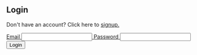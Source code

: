 ## Login

Don't have an account? Click here to <a href="https://hetvit27.github.io/team9trimester2/signup">signup.

<div class="login-input">
    <label>Email <input type="email" name="email" id="email" /></label>
    <label>Password <input type="password" name="password" id="password" required> </label>     
    <button onclick="login_user()">Login</button>
</div>


<script>
	// send login request for JWT token

	function login_user() {
        const login_url = 'https://hetvitrivedi.tk/authenticate';
        const email = document.getElementById("email").value;
        const password = document.getElementById("password").value;

        // Set body to include login data
        const body = {
            'email': email,
            'password': password,
        };

        console.log(body);

        // Set Headers to support cross origin
        const requestOptions = {
            method: 'POST',
            mode: 'cors', // no-cors, *cors, same-origin
            cache: 'no-cache', // *default, no-cache, reload, force-cache, only-if-cached
            credentials: 'include', // include, *same-origin, omit
            body: JSON.stringify(body),
            headers: {
                "content-type": "application/json",
            },
        };

        // Fetch JWT
        fetch(login_url, requestOptions)
        .then(response => {

            console.log(response);
            // trap error response from Web API
            if (!response.ok) {
                const errorMsg = 'Login error: ' + response.status;
                console.log(errorMsg);
                return;
            }
            // Success!!!
            console.log('Login successful!');
            // Redirect to home page
            var requestOptions = {
                method: 'GET',
                redirect: 'follow'
            };

            fetch("https://hetvitrivedi.tk/api/person/getPersonNameAndId?email=" + email, requestOptions)
            .then(response => response.json())
            .then(response => {
                console.log(response);
                sessionStorage.setItem("email", email);
                sessionStorage.setItem("name", response.name);
                sessionStorage.setItem("id", response.id);
                window.location.href = "https://hetvit27.github.io/team9trimester2/";
                // window.location.href = "{{site.baseurl}}/";
            })
            .catch(error => console.log('error', error));
        })
    }
    
    function logout() {
        document.cookie = "jwt=; expires=Thu, 01 Jan 1970 00:00:00 UTC; path=/;";
        sessionStorage.setItem("username", null);
        sessionStorage.setItem("email", null);
        sessionStorage.setItem("token", null);
        window.location.reload();
    }
</script>